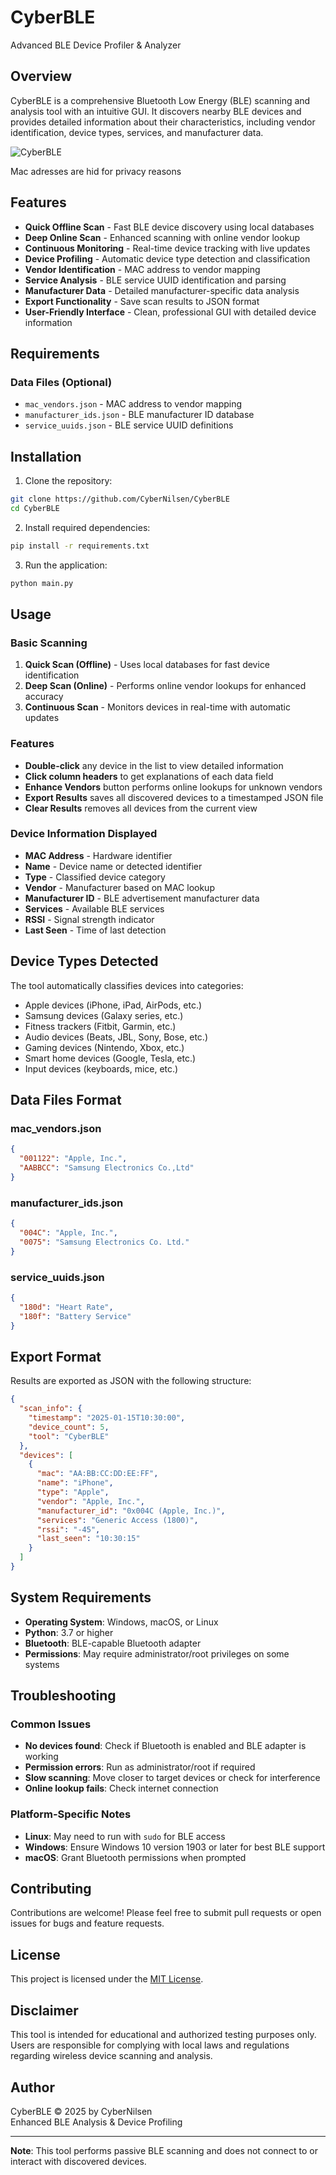 # CyberBLE

Advanced BLE Device Profiler & Analyzer

## Overview

CyberBLE is a comprehensive Bluetooth Low Energy (BLE) scanning and analysis tool with an intuitive GUI. It discovers nearby BLE devices and provides detailed information about their characteristics, including vendor identification, device types, services, and manufacturer data.

![CyberBLE](https://github.com/user-attachments/assets/928c643b-1a2e-43d6-b8ef-e5ffc999f722)

Mac adresses are hid for privacy reasons


## Features

- **Quick Offline Scan** - Fast BLE device discovery using local databases
- **Deep Online Scan** - Enhanced scanning with online vendor lookup
- **Continuous Monitoring** - Real-time device tracking with live updates
- **Device Profiling** - Automatic device type detection and classification
- **Vendor Identification** - MAC address to vendor mapping
- **Service Analysis** - BLE service UUID identification and parsing
- **Manufacturer Data** - Detailed manufacturer-specific data analysis
- **Export Functionality** - Save scan results to JSON format
- **User-Friendly Interface** - Clean, professional GUI with detailed device information

## Requirements

### Data Files (Optional)
- `mac_vendors.json` - MAC address to vendor mapping
- `manufacturer_ids.json` - BLE manufacturer ID database
- `service_uuids.json` - BLE service UUID definitions

## Installation

1. Clone the repository:
```bash
git clone https://github.com/CyberNilsen/CyberBLE
cd CyberBLE
```

2. Install required dependencies:
```bash
pip install -r requirements.txt
```

3. Run the application:
```bash
python main.py
```

## Usage

### Basic Scanning
1. **Quick Scan (Offline)** - Uses local databases for fast device identification
2. **Deep Scan (Online)** - Performs online vendor lookups for enhanced accuracy
3. **Continuous Scan** - Monitors devices in real-time with automatic updates

### Features
- **Double-click** any device in the list to view detailed information
- **Click column headers** to get explanations of each data field
- **Enhance Vendors** button performs online lookups for unknown vendors
- **Export Results** saves all discovered devices to a timestamped JSON file
- **Clear Results** removes all devices from the current view

### Device Information Displayed
- **MAC Address** - Hardware identifier
- **Name** - Device name or detected identifier
- **Type** - Classified device category
- **Vendor** - Manufacturer based on MAC lookup
- **Manufacturer ID** - BLE advertisement manufacturer data
- **Services** - Available BLE services
- **RSSI** - Signal strength indicator
- **Last Seen** - Time of last detection

## Device Types Detected

The tool automatically classifies devices into categories:
- Apple devices (iPhone, iPad, AirPods, etc.)
- Samsung devices (Galaxy series, etc.)
- Fitness trackers (Fitbit, Garmin, etc.)
- Audio devices (Beats, JBL, Sony, Bose, etc.)
- Gaming devices (Nintendo, Xbox, etc.)
- Smart home devices (Google, Tesla, etc.)
- Input devices (keyboards, mice, etc.)

## Data Files Format

### mac_vendors.json
```json
{
  "001122": "Apple, Inc.",
  "AABBCC": "Samsung Electronics Co.,Ltd"
}
```

### manufacturer_ids.json
```json
{
  "004C": "Apple, Inc.",
  "0075": "Samsung Electronics Co. Ltd."
}
```

### service_uuids.json
```json
{
  "180d": "Heart Rate",
  "180f": "Battery Service"
}
```

## Export Format

Results are exported as JSON with the following structure:
```json
{
  "scan_info": {
    "timestamp": "2025-01-15T10:30:00",
    "device_count": 5,
    "tool": "CyberBLE"
  },
  "devices": [
    {
      "mac": "AA:BB:CC:DD:EE:FF",
      "name": "iPhone",
      "type": "Apple",
      "vendor": "Apple, Inc.",
      "manufacturer_id": "0x004C (Apple, Inc.)",
      "services": "Generic Access (1800)",
      "rssi": "-45",
      "last_seen": "10:30:15"
    }
  ]
}
```

## System Requirements

- **Operating System**: Windows, macOS, or Linux
- **Python**: 3.7 or higher
- **Bluetooth**: BLE-capable Bluetooth adapter
- **Permissions**: May require administrator/root privileges on some systems

## Troubleshooting

### Common Issues
- **No devices found**: Check if Bluetooth is enabled and BLE adapter is working
- **Permission errors**: Run as administrator/root if required
- **Slow scanning**: Move closer to target devices or check for interference
- **Online lookup fails**: Check internet connection

### Platform-Specific Notes
- **Linux**: May need to run with `sudo` for BLE access
- **Windows**: Ensure Windows 10 version 1903 or later for best BLE support
- **macOS**: Grant Bluetooth permissions when prompted

## Contributing

Contributions are welcome! Please feel free to submit pull requests or open issues for bugs and feature requests.

## License

This project is licensed under the [MIT License](LICENSE).

## Disclaimer

This tool is intended for educational and authorized testing purposes only. Users are responsible for complying with local laws and regulations regarding wireless device scanning and analysis.

## Author

CyberBLE © 2025 by CyberNilsen  
Enhanced BLE Analysis & Device Profiling

---

**Note**: This tool performs passive BLE scanning and does not connect to or interact with discovered devices.
